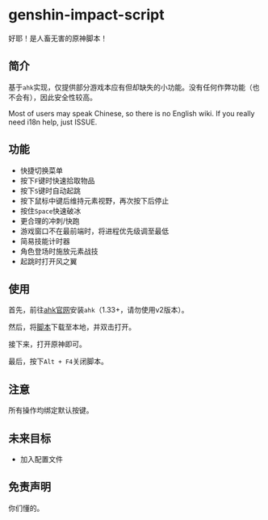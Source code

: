 # genshin-impact-script

好耶！是人畜无害的原神脚本！

## 简介

基于`ahk`实现，仅提供部分游戏本应有但却缺失的小功能。没有任何作弊功能（也不会有），因此安全性较高。

Most of users may speak Chinese, so there is no English wiki. If you really need i18n help, just ISSUE.

## 功能

- 快捷切换菜单
- 按下`F`键时快速拾取物品
- 按下`S`键时自动起跳
- 按下鼠标中键后维持元素视野，再次按下后停止
- 按住`Space`快速破冰
- 更合理的冲刺/快跑
- 游戏窗口不在最前端时，将进程优先级调至最低
- 简易技能计时器
- 角色登场时施放元素战技
- 起跳时打开风之翼

## 使用

首先，前往[ahk官网](https://www.autohotkey.com/)安装`ahk`（1.33+，请勿使用v2版本）。

然后，将[脚本](./source/index.ahk)下载至本地，并双击打开。

接下来，打开原神即可。

最后，按下`Alt + F4`关闭脚本。

## 注意

所有操作均绑定默认按键。

## 未来目标

- 加入配置文件

## 免责声明

你们懂的。